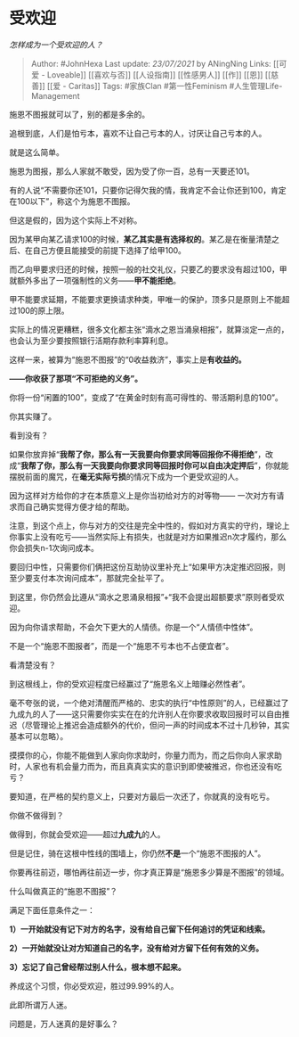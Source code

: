 # 受欢迎
*怎样成为一个受欢迎的人？*

> Author: #JohnHexa
Last update: *23/07/2021* by ANingNing
Links: [[可爱 - Loveable]] [[喜欢与否]] [[人设指南]] [[性感男人]] [[作]] [[恩]] [[慈善]] [[爱 - Caritas]]
Tags:  #家族Clan #第一性Feminism #人生管理Life-Management 


施恩不图报就可以了，别的都是多余的。

追根到底，人们是怕亏本，喜欢不让自己亏本的人，讨厌让自己亏本的人。

就是这么简单。

施恩为图报，那么人家就不敢受，因为受了你一百，总有一天要还101。

有的人说“不需要你还101，只要你记得欠我的情，我肯定不会让你还到100，肯定在100以下”，称这个为施恩不图报。

但这是假的，因为这个实际上不对称。

因为某甲向某乙请求100的时候，**某乙其实是有选择权的**。某乙是在衡量清楚之后、在自己方便且能接受的前提下选择了给甲100。

而乙向甲要求归还的时候，按照一般的社交礼仪，只要乙的要求没有超过100，甲就额外多出了一项强制性的义务——**甲不能拒绝**。

甲不能要求延期，不能要求更换请求种类，甲唯一的保护，顶多只是原则上不能超过100的原上限。

实际上的情况更糟糕，很多文化都主张“滴水之恩当涌泉相报”，就算淡定一点的，也会认为至少要按照银行活期存款利率算利息。

这样一来，被算为“施恩不图报”的“0收益救济”，事实上是**有收益的。**

**——你收获了那项“不可拒绝的义务”。**

你将一份“闲置的100”，变成了“在黄金时刻有高可得性的、带活期利息的100”。

你其实赚了。

看到没有？

如果你放弃掉“**我帮了你，那么有一天我要向你要求同等回报你不得拒绝**”，改成“**我帮了你，那么有一天我要向你要求同等回报时你可以自由决定押后**”，你就能摆脱前面的魔咒，在**毫无实际亏损**的情况下成为一个更受欢迎的人。

因为这样对方给你的才在本质意义上是你当初给对方的对等物—— 一次对方有请求而自己确实觉得方便才给的帮助。

注意，到这个点上，你与对方的交往是完全中性的，假如对方真实的守约，理论上你事实上没有吃亏——当然实际上有损失，也就是对方如果推迟n次才履约，那么你会损失n-1次询问成本。

要回归中性，只需要你们俩把这份互助协议里补充上“如果甲方决定推迟回报，则至少要支付本次询问成本”，那就完全扯平了。

到这里，你仍然会比遵从“滴水之恩涌泉相报”+“我不会提出超额要求”原则者受欢迎。

因为向你请求帮助，不会欠下更大的人情债。你是一个“人情债中性体”。

不是一个“施恩不图报者”，而是一个“施恩不亏本也不占便宜者”。

看清楚没有？

到这根线上，你的受欢迎程度已经赢过了“施恩名义上暗赚必然性者”。

毫不夸张的说，一个绝对清醒而严格的、忠实的执行“中性原则”的人，已经赢过了九成九的人了——这只需要你实实在在的允许别人在你要求收取回报时可以自由推迟（尽管理论上推迟会造成额外的代价，但问一声的时间成本不过十几秒钟，其实基本可以忽略）。

摸摸你的心，你能不能做到人家向你求助时，你量力而为，而之后你向人家求助时，人家也有机会量力而为，而且真真实实的意识到即使被推迟，你也还没有吃亏？

要知道，在严格的契约意义上，只要对方最后一次还了，你就真的没有吃亏。

你做不做得到？

做得到，你就会受欢迎——超过**九成九**的人。

但是记住，骑在这根中性线的围墙上，你仍然**不是**一个“施恩不图报的人”。

你要再往前迈，哪怕再往前迈一步，你才真正算是“施恩多少算是不图报”的领域。

什么叫做真正的“施恩不图报”？

满足下面任意条件之一：

**1）一开始就没有记下对方的名字，没有给自己留下任何追讨的凭证和线索。**

**2）一开始就没让对方知道自己的名字，没有给对方留下任何有效的义务。**

**3）忘记了自己曾经帮过别人什么，根本想不起来。**

养成这个习惯，你必受欢迎，胜过99.99%的人。

此即所谓万人迷。

问题是，万人迷真的是好事么？



